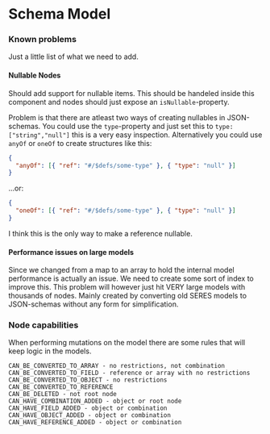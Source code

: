 # Schema Model

### Known problems

Just a little list of what we need to add.

#### Nullable Nodes

Should add support for nullable items. This should be handeled inside this component and
nodes should just expose an `isNullable`-property.

Problem is that there are atleast two ways of creating nullables in JSON-schemas. You could
use the `type`-property and just set this to `type: ["string","null"]` this is a very easy
inspection. Alternatively you could use `anyOf` or `oneOf` to create structures like this:

```json
{
  "anyOf": [{ "ref": "#/$defs/some-type" }, { "type": "null" }]
}
```

...or:

```json
{
  "oneOf": [{ "ref": "#/$defs/some-type" }, { "type": "null" }]
}
```

I think this is the only way to make a reference nullable.

#### Performance issues on large models

Since we changed from a map to an array to hold the internal model performance is actually an issue.
We need to create some sort of index to improve this. This problem will however just hit VERY large models
with thousands of nodes. Mainly created by converting old SERES models to JSON-schemas without any form for
simplification.

### Node capabilities

When performing mutations on the model there are some rules that will
keep logic in the models.

```
CAN_BE_CONVERTED_TO_ARRAY - no restrictions, not combination
CAN_BE_CONVERTED_TO_FIELD - reference or array with no restrictions
CAN_BE_CONVERTED_TO_OBJECT - no restrictions
CAN_BE_CONVERTED_TO_REFERENCE
CAN_BE_DELETED - not root node
CAN_HAVE_COMBINATION_ADDED - object or root node
CAN_HAVE_FIELD_ADDED - object or combination
CAN_HAVE_OBJECT_ADDED - object or combination
CAN_HAVE_REFERENCE_ADDED - object or combination
```
